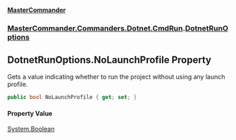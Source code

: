 #### [MasterCommander](MasterCommander.md 'MasterCommander')
### [MasterCommander.Commanders.Dotnet.CmdRun](MasterCommander.Commanders.Dotnet.CmdRun.md 'MasterCommander.Commanders.Dotnet.CmdRun').[DotnetRunOptions](DotnetRunOptions.md 'MasterCommander.Commanders.Dotnet.CmdRun.DotnetRunOptions')

## DotnetRunOptions.NoLaunchProfile Property

Gets a value indicating whether to run the project without using any launch profile.

```csharp
public bool NoLaunchProfile { get; set; }
```

#### Property Value
[System.Boolean](https://docs.microsoft.com/en-us/dotnet/api/System.Boolean 'System.Boolean')